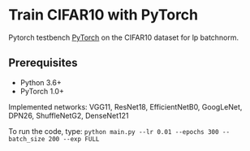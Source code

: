 # Train CIFAR10 with PyTorch

Pytorch testbench [PyTorch](http://pytorch.org/) on the CIFAR10 dataset for lp batchnorm.

## Prerequisites
- Python 3.6+
- PyTorch 1.0+

Implemented networks:
VGG11,
ResNet18,
EfficientNetB0,
GoogLeNet,
DPN26,
ShuffleNetG2,
DenseNet121

To run the code, type: `python main.py --lr 0.01 --epochs 300 --batch_size 200 --exp FULL`
